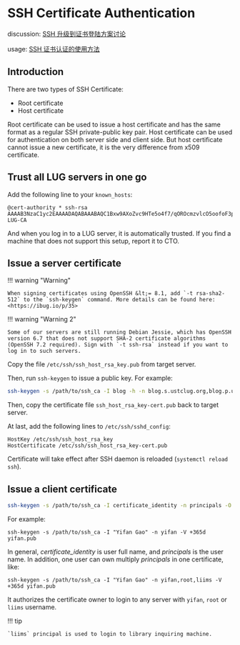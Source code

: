 # SSH Certificate Authentication

discussion: [SSH 升级到证书登陆方案讨论](https://groups.google.com/d/topic/lug-internal/K7bDLKTGHXw/discussion)

usage: [SSH 证书认证的使用方法](https://groups.google.com/d/topic/lug-internal/2iQQ30qhbQ8/discussion)

## Introduction

There are two types of SSH Certificate:

- Root certificate
- Host certificate

Root certificate can be used to issue a host certificate and has the same format as a regular SSH private-public key pair. Host certificate can be used for authentication on both server side and client side. But host certificate cannot issue a new certificate, it is the very difference from x509 certificate.

## Trust all LUG servers in one go

Add the following line to your `known_hosts`:

```text
@cert-authority * ssh-rsa AAAAB3NzaC1yc2EAAAADAQABAAABAQC1Bxw9AXoZvc9HTe5o4f7/qOROcmzvlcO5oofoF3pewtRnhNpcd/DwmxSblqpj/cjLYkE32mSCzMYY8X0CRFyMJsgSIDC4i4LXDNU0e8PbB2NIQAAeyfJEU5m/Dn1tPw9WvPtPqHCRvgSwnRfzYngMVWROgV2Qe6pOqTTgetEYfb5gkDc2i1M7yfTp3H3ExfrDKwOKPc/9UYOADMFU6u1fJN+4epLETilHC1ubtBeVi23pn1K+LDy06Gwhq1MLljCM7gFBMrmv894HrOHU4WrzLUlfkiDt2cyXLb4qPWYqilBFLUjU92kjmiI/EwB/8pR1WmdU7FoYpdgBHNr3NT53 LUG-CA
```

And when you log in to a LUG server, it is automatically trusted. If you find a machine that does not support this setup, report it to CTO.

## Issue a server certificate

!!! warning "Warning"

    When signing certificates using OpenSSH &lt;= 8.1, add `-t rsa-sha2-512` to the `ssh-keygen` command. More details can be found here: <https://ibug.io/p/35>

!!! warning "Warning 2"

    Some of our servers are still running Debian Jessie, which has OpenSSH version 6.7 that does not support SHA-2 certificate algorithms (OpenSSH 7.2 required). Sign with `-t ssh-rsa` instead if you want to log in to such servers.

Copy the file `/etc/ssh/ssh_host_rsa_key.pub` from target server.

Then, run `ssh-keygen` to issue a public key. For example:

```sh
ssh-keygen -s /path/to/ssh_ca -I blog -h -n blog.s.ustclug.org,blog.p.ustclug.org,10.254.0.15,202.141.176.98,202.141.160.98 ssh_host_rsa_key.pub
```

Then, copy the certificate file `ssh_host_rsa_key-cert.pub` back to target server.

At last, add the following lines to `/etc/ssh/sshd_config`:

```con
HostKey /etc/ssh/ssh_host_rsa_key
HostCertificate /etc/ssh/ssh_host_rsa_key-cert.pub
```

Certificate will take effect after SSH daemon is reloaded (`systemctl reload ssh`).

## Issue a client certificate

```sh
ssh-keygen -s /path/to/ssh_ca -I certificate_identity -n principals -O option -V validity_interval public_key_file
```

For example:

```
ssh-keygen -s /path/to/ssh_ca -I "Yifan Gao" -n yifan -V +365d yifan.pub
```

In general, _certificate\_identity_ is user full name, and _principals_ is the user name. In addition, one user can own multiply _principals_ in one certificate, like:

```
ssh-keygen -s /path/to/ssh_ca -I "Yifan Gao" -n yifan,root,liims -V +365d yifan.pub
```

It authorizes the certificate owner to login to any server with `yifan`, `root` or `liims` username.

!!! tip

    `liims` principal is used to login to library inquiring machine.
